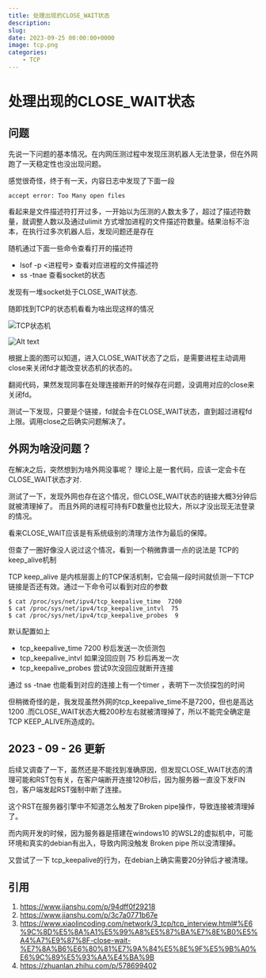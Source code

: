 ```yaml
---
title: 处理出现的CLOSE_WAIT状态
description: 
slug: 
date: 2023-09-25 00:00:00+0000
image: tcp.png
categories:
    - TCP
---
```



# 处理出现的CLOSE_WAIT状态

## 问题

先说一下问题的基本情况。在内网压测过程中发现压测机器人无法登录，但在外网跑了一天稳定性也没出现问题。

感觉很奇怪，终于有一天，内容日志中发现了下面一段

```
accept error: Too Many open files
```

看起来是文件描述符打开过多，一开始以为压测的人数太多了，超过了描述符数量，就调整人数以及通过ulimit 方式增加进程的文件描述符数量。结果治标不治本，在执行过多次机器人后，发现问题还是存在

随机通过下面一些命令查看打开的描述符
- lsof -p <进程号>  查看对应进程的文件描述符
- ss -tnae  查看socket的状态

发现有一堆socket处于CLOSE_WAIT状态.

随即找到TCP的状态机看看为啥出现这样的情况

![TCP状态机](tcp.png)

![Alt text](close.png)

根据上面的图可以知道，进入CLOSE_WAIT状态了之后，是需要进程主动调用close来关闭fd才能改变状态机的状态的。

翻阅代码，果然发现同事在处理连接断开的时候存在问题，没调用对应的close来关闭fd。

测试一下发现，只要是个链接，fd就会卡在CLOSE_WAIT状态，直到超过进程fd上限。调用close之后确实问题解决了。

## 外网为啥没问题？

在解决之后，突然想到为啥外网没事呢？ 理论上是一套代码，应该一定会卡在CLOSE_WAIT状态才对.

测试了一下，发现外网也存在这个情况，但CLOSE_WAIT状态的链接大概3分钟后就被清理掉了。
而且外网的进程可持有FD数量也比较大，所以才没出现无法登录的情况。

看来CLOSE_WAIT应该是有系统级别的清理方法作为最后的保障。

但查了一圈好像没人说过这个情况，看到一个稍微靠谱一点的说法是 TCP的 keep_alive机制

TCP keep_alive 是内核层面上的TCP保活机制，它会隔一段时间就侦测一下TCP链接是否还有效。通过一下命令可以看到对应的参数

```
$ cat /proc/sys/net/ipv4/tcp_keepalive_time  7200 
$ cat /proc/sys/net/ipv4/tcp_keepalive_intvl  75 
$ cat /proc/sys/net/ipv4/tcp_keepalive_probes  9
```
默认配置如上
- tcp_keepalive_time 7200 秒后发送一次侦测包
- tcp_keepalive_intvl 如果没回应则 75 秒后再发一次
- tcp_keepalive_probes 尝试9次没回应就断开连接

通过 ss -tnae 也能看到对应的连接上有一个timer ，表明下一次侦探包的时间

但稍微奇怪的是，我发现虽然外网的tcp_keepalive_time不是7200，但也是高达1200 .而CLOSE_WAIT状态大概200秒左右就被清理掉了，所以不能完全确定是TCP KEEP_ALIVE所造成的。

## 2023 - 09 - 26 更新

后续又调查了一下，虽然还是不能找到准确原因，但发现CLOSE_WAIT状态的清理可能和RST包有关，在客户端断开连接120秒后，因为服务器一直没下发FIN包，客户端发起RST强制中断了连接。

这个RST在服务器引擎中不知道怎么触发了Broken pipe操作，导致连接被清理掉了。

而内网开发的时候，因为服务器是搭建在windows10 的WSL2的虚拟机中，可能环境和真实的debian有出入，导致内网没触发 Broken pipe 所以没清理掉。

又尝试了一下 tcp_keepalive的行为，在debian上确实需要20分钟后才被清理。

## 引用
1. https://www.jianshu.com/p/94dff0f29218
2. https://www.jianshu.com/p/3c7a0771b67e
3. https://www.xiaolincoding.com/network/3_tcp/tcp_interview.html#%E6%9C%8D%E5%8A%A1%E5%99%A8%E5%87%BA%E7%8E%B0%E5%A4%A7%E9%87%8F-close-wait-%E7%8A%B6%E6%80%81%E7%9A%84%E5%8E%9F%E5%9B%A0%E6%9C%89%E5%93%AA%E4%BA%9B
4. https://zhuanlan.zhihu.com/p/578699402